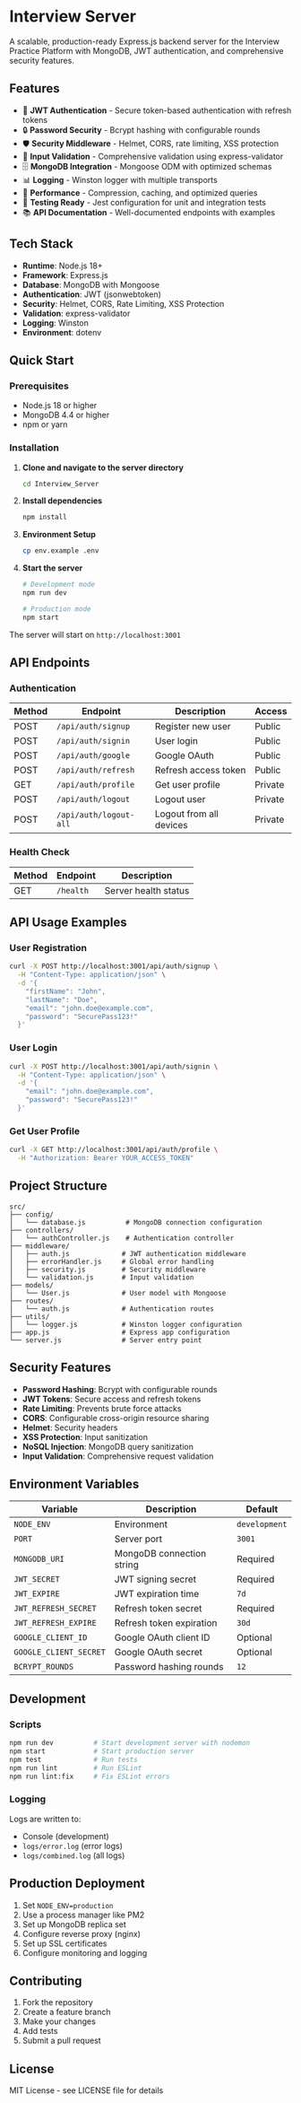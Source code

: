 # Interview Server

A scalable, production-ready Express.js backend server for the Interview Practice Platform with MongoDB, JWT authentication, and comprehensive security features.

## Features

- 🔐 **JWT Authentication** - Secure token-based authentication with refresh tokens
- 🔒 **Password Security** - Bcrypt hashing with configurable rounds
- 🛡️ **Security Middleware** - Helmet, CORS, rate limiting, XSS protection
- 📝 **Input Validation** - Comprehensive validation using express-validator
- 🗄️ **MongoDB Integration** - Mongoose ODM with optimized schemas
- 📊 **Logging** - Winston logger with multiple transports
- 🚀 **Performance** - Compression, caching, and optimized queries
- 🧪 **Testing Ready** - Jest configuration for unit and integration tests
- 📚 **API Documentation** - Well-documented endpoints with examples

## Tech Stack

- **Runtime**: Node.js 18+
- **Framework**: Express.js
- **Database**: MongoDB with Mongoose
- **Authentication**: JWT (jsonwebtoken)
- **Security**: Helmet, CORS, Rate Limiting, XSS Protection
- **Validation**: express-validator
- **Logging**: Winston
- **Environment**: dotenv

## Quick Start

### Prerequisites

- Node.js 18 or higher
- MongoDB 4.4 or higher
- npm or yarn

### Installation

1. **Clone and navigate to the server directory**

   ```bash
   cd Interview_Server
   ```

2. **Install dependencies**

   ```bash
   npm install
   ```

3. **Environment Setup**

   ```bash
   cp env.example .env
   ```

4. **Start the server**

   ```bash
   # Development mode
   npm run dev

   # Production mode
   npm start
   ```

The server will start on `http://localhost:3001`

## API Endpoints

### Authentication

| Method | Endpoint               | Description             | Access  |
| ------ | ---------------------- | ----------------------- | ------- |
| POST   | `/api/auth/signup`     | Register new user       | Public  |
| POST   | `/api/auth/signin`     | User login              | Public  |
| POST   | `/api/auth/google`     | Google OAuth            | Public  |
| POST   | `/api/auth/refresh`    | Refresh access token    | Public  |
| GET    | `/api/auth/profile`    | Get user profile        | Private |
| POST   | `/api/auth/logout`     | Logout user             | Private |
| POST   | `/api/auth/logout-all` | Logout from all devices | Private |

### Health Check

| Method | Endpoint  | Description          |
| ------ | --------- | -------------------- |
| GET    | `/health` | Server health status |

## API Usage Examples

### User Registration

```bash
curl -X POST http://localhost:3001/api/auth/signup \
  -H "Content-Type: application/json" \
  -d '{
    "firstName": "John",
    "lastName": "Doe",
    "email": "john.doe@example.com",
    "password": "SecurePass123!"
  }'
```

### User Login

```bash
curl -X POST http://localhost:3001/api/auth/signin \
  -H "Content-Type: application/json" \
  -d '{
    "email": "john.doe@example.com",
    "password": "SecurePass123!"
  }'
```

### Get User Profile

```bash
curl -X GET http://localhost:3001/api/auth/profile \
  -H "Authorization: Bearer YOUR_ACCESS_TOKEN"
```

## Project Structure

```
src/
├── config/
│   └── database.js          # MongoDB connection configuration
├── controllers/
│   └── authController.js    # Authentication controller
├── middleware/
│   ├── auth.js             # JWT authentication middleware
│   ├── errorHandler.js     # Global error handling
│   ├── security.js         # Security middleware
│   └── validation.js       # Input validation
├── models/
│   └── User.js             # User model with Mongoose
├── routes/
│   └── auth.js             # Authentication routes
├── utils/
│   └── logger.js           # Winston logger configuration
├── app.js                  # Express app configuration
└── server.js               # Server entry point
```

## Security Features

- **Password Hashing**: Bcrypt with configurable rounds
- **JWT Tokens**: Secure access and refresh tokens
- **Rate Limiting**: Prevents brute force attacks
- **CORS**: Configurable cross-origin resource sharing
- **Helmet**: Security headers
- **XSS Protection**: Input sanitization
- **NoSQL Injection**: MongoDB query sanitization
- **Input Validation**: Comprehensive request validation

## Environment Variables

| Variable               | Description               | Default       |
| ---------------------- | ------------------------- | ------------- |
| `NODE_ENV`             | Environment               | `development` |
| `PORT`                 | Server port               | `3001`        |
| `MONGODB_URI`          | MongoDB connection string | Required      |
| `JWT_SECRET`           | JWT signing secret        | Required      |
| `JWT_EXPIRE`           | JWT expiration time       | `7d`          |
| `JWT_REFRESH_SECRET`   | Refresh token secret      | Required      |
| `JWT_REFRESH_EXPIRE`   | Refresh token expiration  | `30d`         |
| `GOOGLE_CLIENT_ID`     | Google OAuth client ID    | Optional      |
| `GOOGLE_CLIENT_SECRET` | Google OAuth secret       | Optional      |
| `BCRYPT_ROUNDS`        | Password hashing rounds   | `12`          |

## Development

### Scripts

```bash
npm run dev          # Start development server with nodemon
npm start            # Start production server
npm test             # Run tests
npm run lint         # Run ESLint
npm run lint:fix     # Fix ESLint errors
```

### Logging

Logs are written to:

- Console (development)
- `logs/error.log` (error logs)
- `logs/combined.log` (all logs)

## Production Deployment

1. Set `NODE_ENV=production`
2. Use a process manager like PM2
3. Set up MongoDB replica set
4. Configure reverse proxy (nginx)
5. Set up SSL certificates
6. Configure monitoring and logging

## Contributing

1. Fork the repository
2. Create a feature branch
3. Make your changes
4. Add tests
5. Submit a pull request

## License

MIT License - see LICENSE file for details
